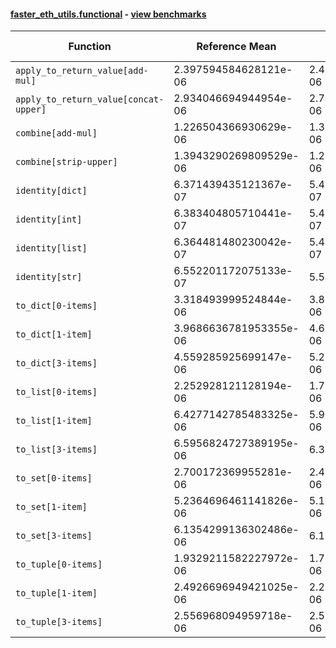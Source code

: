 #### [faster_eth_utils.functional](https://github.com/BobTheBuidler/faster-eth-utils/blob/master/faster_eth_utils/functional.py) - [view benchmarks](https://github.com/BobTheBuidler/faster-eth-utils/blob/master/benchmarks/test_functional_benchmarks.py)

| Function | Reference Mean | Faster Mean | % Change | Speedup (%) | x Faster | Faster |
|----------|---------------|-------------|----------|-------------|----------|--------|
| `apply_to_return_value[add-mul]` | 2.397594584628121e-06 | 2.479757884870384e-06 | -3.43% | -3.31% | 0.97x | ❌ |
| `apply_to_return_value[concat-upper]` | 2.934046694944954e-06 | 2.740412825935839e-06 | 6.60% | 7.07% | 1.07x | ✅ |
| `combine[add-mul]` | 1.226504366930629e-06 | 1.3352902583007473e-06 | -8.87% | -8.15% | 0.92x | ❌ |
| `combine[strip-upper]` | 1.3943290269809529e-06 | 1.2680651897160275e-06 | 9.06% | 9.96% | 1.10x | ✅ |
| `identity[dict]` | 6.371439435121367e-07 | 5.480976428180262e-07 | 13.98% | 16.25% | 1.16x | ✅ |
| `identity[int]` | 6.383404805710441e-07 | 5.414384797754482e-07 | 15.18% | 17.90% | 1.18x | ✅ |
| `identity[list]` | 6.364481480230042e-07 | 5.498383758304056e-07 | 13.61% | 15.75% | 1.16x | ✅ |
| `identity[str]` | 6.552201172075133e-07 | 5.54126387857803e-07 | 15.43% | 18.24% | 1.18x | ✅ |
| `to_dict[0-items]` | 3.318493999524844e-06 | 3.858962437641058e-06 | -16.29% | -14.01% | 0.86x | ❌ |
| `to_dict[1-item]` | 3.9686636781953355e-06 | 4.605721729233385e-06 | -16.05% | -13.83% | 0.86x | ❌ |
| `to_dict[3-items]` | 4.559285925699147e-06 | 5.224370059952328e-06 | -14.59% | -12.73% | 0.87x | ❌ |
| `to_list[0-items]` | 2.252928121128194e-06 | 1.778368017404655e-06 | 21.06% | 26.69% | 1.27x | ✅ |
| `to_list[1-item]` | 6.4277142785483325e-06 | 5.904779391385591e-06 | 8.14% | 8.86% | 1.09x | ✅ |
| `to_list[3-items]` | 6.5956824727389195e-06 | 6.33725640356909e-06 | 3.92% | 4.08% | 1.04x | ✅ |
| `to_set[0-items]` | 2.700172369955281e-06 | 2.474672631143557e-06 | 8.35% | 9.11% | 1.09x | ✅ |
| `to_set[1-item]` | 5.2364696461141826e-06 | 5.166489944882855e-06 | 1.34% | 1.35% | 1.01x | ✅ |
| `to_set[3-items]` | 6.1354299136302486e-06 | 6.12868626541766e-06 | 0.11% | 0.11% | 1.00x | ✅ |
| `to_tuple[0-items]` | 1.9329211582227972e-06 | 1.7089989412542292e-06 | 11.58% | 13.10% | 1.13x | ✅ |
| `to_tuple[1-item]` | 2.4926696949421025e-06 | 2.2969557959792692e-06 | 7.85% | 8.52% | 1.09x | ✅ |
| `to_tuple[3-items]` | 2.556968094959718e-06 | 2.5150983988414194e-06 | 1.64% | 1.66% | 1.02x | ✅ |
